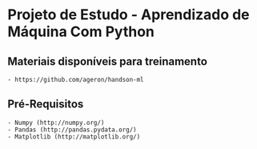 # Projeto de Estudo - Aprendizado de Máquina Com Python

## Materiais disponíveis para treinamento
    - https://github.com/ageron/handson-ml

## Pré-Requisitos
    - Numpy (http://numpy.org/)
    - Pandas (http://pandas.pydata.org/)
    - Matplotlib (http://matplotlib.org/)
